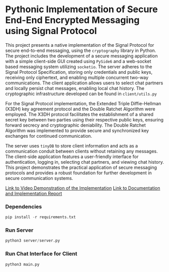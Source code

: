 # Pythonic Implementation of Secure End-End Encrypted Messaging using Signal Protocol

This project presents a native implementation of the Signal Protocol for secure end-to-end messaging, using the `cryptography` library in Python. The project includes the development of a secure messaging application with a simple client-side GUI created using `PySide6` and a web-socket based messaging system utilizing `socketio`. The server adheres to the Signal Protocol Specification, storing only credentials and public keys, receiving only ciphertext, and enabling multiple concurrent two-way communications. The client application allows users to select chat partners and locally persist chat messages, enabling local chat history. The cryptographic infrastructure developed can be found in `client/utils.py`

For the Signal Protocol implementation, the Extended Triple Diffie-Hellman (X3DH) key agreement protocol and the Double Ratchet Algorithm were employed. The X3DH protocol facilitates the establishment of a shared secret key between two parties using their respective public keys, ensuring forward secrecy and cryptographic deniability. The Double Ratchet Algorithm was implemented to provide secure and synchronized key exchanges for continued communication.

The server uses `tinyDB` to store client information and acts as a communication conduit between clients without retaining any messages. The client-side application features a user-friendly interface for authentication, logging in, selecting chat partners, and viewing chat history. This project demonstrates the practical application of secure messaging protocols and provides a robust foundation for further development in secure communication systems.

[Link to Video Demonstration of the Implementation](https://youtu.be/DEt4LJ9cVp0?si=kW0laSq2_8GrXgHo)
[Link to Documentation and Implementation Report](https://github.com/rohankalbag/cryptography-signal-protocol/blob/main/docs.pdf)

### Dependencies
```python
pip install -r requirements.txt
```

### Run Server

```python
python3 server/server.py
```

### Run Chat Interface for Client

```python
python3 main.py
```